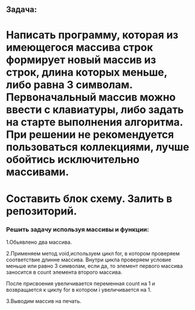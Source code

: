 ## Задача:
 # Написать программу, которая из имеющегося массива строк формирует новый массив из строк, длина которых меньше, либо равна 3 символам. Первоначальный массив можно ввести с клавиатуры, либо задать на старте выполнения алгоритма. При решении не рекомендуется пользоваться коллекциями, лучше обойтись исключительно массивами.
 
 # Составить блок схему. Залить в репозиторий.


 ### Решить задачу используя массивы и функции:

1.Обьявлено два массива. 

2.Применяем метод void,используем цикл for, в котором проверяем соответствие длинне массива. 
Внутри цикла проверяем условие меньше или равно 3 символам, если да, то элемент первого массива заносится в count элемента второго массива.

После присвоения увеличивается переменная count на 1 и возвращается к циклу for в котором i увеличивается на 1.

3.Выводим массив на печать.